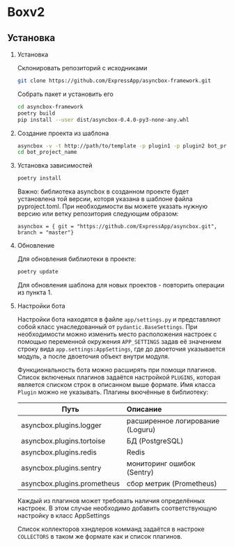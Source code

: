 # Boxv2

## Установка 

1. Установка
   
    Склонировать репозиторий с исходниками
    ```bash
    git clone https://github.com/ExpressApp/asyncbox-framework.git
    ```
    Собрать пакет и установить его
    ```bash
    cd asyncbox-framework
    poetry build
    pip install --user dist/asyncbox-0.4.0-py3-none-any.whl
    ```

2. Создание проекта из шаблона
   
    ```bash
    asyncbox -v -t http://path/to/template -p plugin1 -p plugin2 bot_project_name
    cd bot_project_name
    ```
   
3. Установка зависимостей

    ```bash
    poetry install
    ```
    Важно: библиотека asyncbox в созданном проекте будет установлена той версии, которя
    указана в шаблоне файла pyproject.toml. При необходимости вы можете указать нужную
    версию или ветку репозитория следующим образом: 
    ```
    asyncbox = { git = "https://github.com/ExpressApp/asyncbox.git", branch = "master"}
    ```    

4. Обновление
   
    Для обновления библиотеки в проекте:
    ```bash
    poetry update
    ```
   
    Для обновления шаблона для новых проектов - повторить операции из пункта 1.


5. Настройки бота
    
    Настройки бота находятся в файле `app/settings.py` и представляют собой класс
    унаследованный от `pydantic.BaseSettings`. При необходимости можно изменить место
    расположения настроек с помощью переменной окружения `APP_SETTINGS` задав её
    значением строку вида `app.settings:AppSettings`, где до двоеточия указывается
    модуль, а после двоеточия объект внутри модуля.
   
    Функциональность бота можно расширять при помощи плагинов. Список включеных плагинов
    задаётся настройкой `PLUGINS`, которая является списком строк в описанном выше
    формате. Имя класса `Plugin` можно не указывать.
    Плагины вкючённые в библиотеку:
   
    | Путь                             | Описание
    -----------------------------------|:-----------------------------------
    | asyncbox.plugins.logger          | расширенное логирование (Loguru)
    | asyncbox.plugins.tortoise        | БД (PostgreSQL)
    | asyncbox.plugins.redis           | Redis
    | asyncbox.plugins.sentry          | мониторинг ошибок (Sentry)
    | asyncbox.plugins.prometheus      | сбор метрик (Prometheus)

    Каждый из плагинов может требовать наличия определённых настроек. В этом случае
    необходимо добавить соответствующую настройку в класс AppSettings
   
    Список коллекторов хэндлеров комманд задаётся в настроке `COLLECTORS` в таком же
    формате как и список плагинов.
   